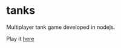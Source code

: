 tanks
======

Multiplayer tank game developed in nodejs.

Play it [here](http://ec2-54-203-21-228.us-west-2.compute.amazonaws.com/game/www/login.php)
